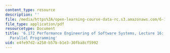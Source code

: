 ```yaml
---
content_type: resource
description: ''
file: /media/https%3A/open-learning-course-data-rc.s3.amazonaws.com/6-172-performance-engineering-of-software-systems-fall-2018/e4fe97d2a250b57bb1e330fba8cf5992_MIT6_172F18_lec16.pdf
file_type: application/pdf
resourcetype: Document
title: '6.172 Performance Engineering of Software Systems, Lecture 16: Nondeterministic
  Parallel Programming'
uid: e4fe97d2-a250-b57b-b1e3-30fba8cf5992
---
```

